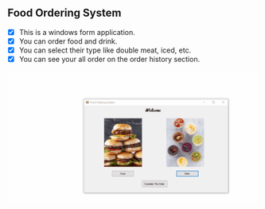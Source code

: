 ## Food Ordering System
- [x] This is a windows form application. 
- [x] You can order food and drink.
- [x] You can select their type like double meat, iced, etc.
- [x] You can see your all order on the order history section.

![FoodOrderingSystem Demo](foodOrdering.gif)
